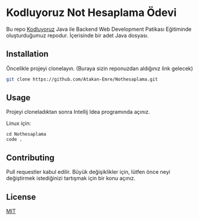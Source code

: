 # Kodluyoruz Not Hesaplama Ödevi

Bu repo [Kodluyoruz](https://www.kodluyoruz.org) Java ile Backend Web Development Patikası Eğitiminde oluşturduğumuz repodur. İçerisinde bir adet Java dosyası.


## Installation

Öncelikle projeyi clonelayın. (Buraya sizin reponuzdan aldığınız link gelecek)

```bash
git clone https://github.com/Atakan-Emre/Nothesaplama.git
```

## Usage

Projeyi cloneladıktan sonra Intellij Idea programında açınız.

Linux için:
```linux
cd Nothesaplama
code .
```

## Contributing
Pull requestler kabul edilir. Büyük değişiklikler için, lütfen önce neyi değiştirmek istediğinizi tartışmak için bir konu açınız.


## License
[MIT](https://choosealicense.com/licenses/mit/)
